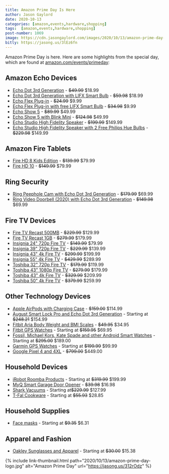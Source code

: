 ```yaml
---
title: Amazon Prime Day Is Here
author: Jason Gaylord
date: 2020-10-13
categories: [amazon,events,hardware,shopping]
tags:  [amazon,events,hardware,shopping]
post-number: 1069
image: https://cdn.jasongaylord.com/images/2020/10/13/amazon-prime-day-logo.jpg
bitly: https://jasong.us/3lEz6fn
---
```


Amazon Prime Day is here. Here are some highlights from the special day, which are found at [amazon.com/events/primeday](https://jasong.us/312rOdz):

## Amazon Echo Devices
- [Echo Dot 3rd Generation](https://www.amazon.com/Echo-Dot/dp/B07FZ8S74R/ref=as_li_ss_tl?smid=ATVPDKIKX0DER&linkCode=ll1&tag=jasongaylor01-20&linkId=1950b48286a830a45a6a777078034c9d&language=en_US) - ~~$49.99~~ $18.99
- [Echo Dot 3rd Generation with LIFX Smart Bulb](https://www.amazon.com/Echo-Dot-3rd-Gen-Charcoal/dp/B08F8QVRPJ/ref=as_li_ss_tl?smid=ATVPDKIKX0DER&linkCode=ll1&tag=jasongaylor01-20&linkId=037b58d6aa713fa0fd64557db12d5afc&language=en_US) - ~~$59.98~~ $18.99
- [Echo Flex Plug-in](https://www.amazon.com/Echo-Flex/dp/B07MLY3JKV/ref=as_li_ss_tl?smid=ATVPDKIKX0DER&linkCode=ll1&tag=jasongaylor01-20&linkId=d650b3303fdfb559828a44052ade22ab&language=en_US) - ~~$24.99~~ $9.99
- [Echo Flex Plug-in with free LIFX Smart Bulb](https://www.amazon.com/Echo-Flex-Plug-smart-speaker/dp/B08F8QNG1B/ref=as_li_ss_tl?smid=ATVPDKIKX0DER&linkCode=ll1&tag=jasongaylor01-20&linkId=ad33e832dcef3176f54364f69fbfb886&language=en_US) - ~~$34.98~~ $9.99
- [Echo Show 5](https://www.amazon.com/Introducing-Echo-Show-Compact-Charcoal/dp/B07HZLHPKP/ref=as_li_ss_tl?smid=ATVPDKIKX0DER&linkCode=ll1&tag=jasongaylor01-20&linkId=cb7b7724f92f6ae53e9dd629f026e8c0&language=en_US) - ~~$89.99~~ $49.99
- [Echo Show 5 with Blink Mini](https://www.amazon.com/Charcoal-Indoor-Security-Camera-Detection/dp/B086P992GD/ref=as_li_ss_tl?smid=ATVPDKIKX0DER&linkCode=ll1&tag=jasongaylor01-20&linkId=603a810d59e3a696ed24c5ac40d70b32&language=en_US) - ~~$124.98~~ $49.99
- [Echo Studio High Fidelity Speaker](https://www.amazon.com/Echo-Studio/dp/B07G9Y3ZMC/ref=as_li_ss_tl?smid=ATVPDKIKX0DER&linkCode=ll1&tag=jasongaylor01-20&linkId=cd05bf28cab3709566f3d8f067bda049&language=en_US) - ~~$199.99~~ $149.99
- [Echo Studio High Fidelity Speaker with 2 Free Philips Hue Bulbs](https://www.amazon.com/Echo-Studio-High-fidelity-speaker-Philips/dp/B08F8P5G9Z/ref=as_li_ss_tl?smid=ATVPDKIKX0DER&linkCode=ll1&tag=jasongaylor01-20&linkId=35c13f86c16827f4cc8b067a585aeaca&language=en_US) - ~~$229.98~~ $149.99

## Amazon Fire Tablets
- [Fire HD 8 Kids Edition](https://www.amazon.com/All-New-Fire-HD-8-Kids-Edition-Tablet/dp/B07WDDT3G5/ref=as_li_ss_tl?smid=ATVPDKIKX0DER&linkCode=ll1&tag=jasongaylor01-20&linkId=7363514135393e710c861e3ae90b459c&language=en_US) - ~~$139.99~~ $79.99
- [Fire HD 10](https://www.amazon.com/Fire-HD-10/dp/B07K1RZWMC/ref=as_li_ss_tl?smid=ATVPDKIKX0DER&linkCode=ll1&tag=jasongaylor01-20&linkId=6d69efc069b03df56434e03e71e6848b&language=en_US) - ~~$149.99~~ $79.99

## Ring Security
- [Ring Peephole Cam with Echo Dot 3rd Generation](https://www.amazon.com/Ring-Peephole-Cam-Echo-Dot/dp/B083GJWRPP/ref=as_li_ss_tl?smid=ATVPDKIKX0DER&linkCode=ll1&tag=jasongaylor01-20&linkId=cf5eaa7908ea48ebc294209399093b03&language=en_US) - ~~$179.99~~ $69.99
- [Ring Video Doorbell (2020) with Echo Dot 3rd Generation](https://www.amazon.com/All-new-Ring-Doorbell-Nickel-release/dp/B085VBMK3Q/ref=as_li_ss_tl?smid=ATVPDKIKX0DER&linkCode=ll1&tag=jasongaylor01-20&linkId=bba563a2440b27efaadf8c63bbe833cd&language=en_US) - ~~$149.98~~ $69.99

## Fire TV Devices
- [Fire TV Recast 500MB](https://www.amazon.com/Fire-TV-Recast-over-the-air-DVR-500GB-75-hours/dp/B01J6A6H74/ref=as_li_ss_tl?smid=ATVPDKIKX0DER&linkCode=ll1&tag=jasongaylor01-20&linkId=a356cd53721f940ef56b4e42b5d2bd27&language=en_US) - ~~$229.99~~ $129.99
- [Fire TV Recast 1GB](https://www.amazon.com/Fire-TV-Recast-over-the-air-DVR-1TB-150-hours/dp/B074J1GPB8/ref=as_li_ss_tl?smid=ATVPDKIKX0DER&linkCode=ll1&tag=jasongaylor01-20&linkId=43072c686ae0d79c549c82554109dcbe&language=en_US) - ~~$279.99~~ $179.99
- [Insignia 24" 720p Fire TV](https://www.amazon.com/All-New-Insignia-NS-24DF310NA21-24-inch-Smart/dp/B0874YZVWK/ref=as_li_ss_tl?smid=ANSF0RE9FUP82&linkCode=ll1&tag=jasongaylor01-20&linkId=305f0f3b7e74eb96b26283533a58f588&language=en_US) - ~~$149.99~~ $79.99
- [Insignia 39" 720p Fire TV](https://www.amazon.com/All-New-Insignia-NS-39DF310NA21-39-inch-Smart/dp/B0875M44Y5/ref=as_li_ss_tl?smid=ANSF0RE9FUP82&linkCode=ll1&tag=jasongaylor01-20&linkId=bb67db025120d31e674769c95e96d300&language=en_US) - ~~$229.99~~ $139.99
- [Insignia 43" 4k Fire TV](https://www.amazon.com/All-New-Insignia-NS-43DF710NA21-43-inch-Smart/dp/B086VRY8GZ/ref=as_li_ss_tl?smid=ANSF0RE9FUP82&linkCode=ll1&tag=jasongaylor01-20&linkId=f7f3fea90e0c397b8784be1012ebaf92&language=en_US) - ~~$299.99~~ $199.99
- [Insignia 55" 4k Fire TV](https://www.amazon.com/All-New-Insignia-NS-55DF710NA21-55-inch-Smart/dp/B086VSTFYP/ref=as_li_ss_tl?smid=ANSF0RE9FUP82&linkCode=ll1&tag=jasongaylor01-20&linkId=7300be86ce65b64033f408e1783459c9&language=en_US) - ~~$429.99~~ $289.99
- [Toshiba 32" 720p Fire TV](https://www.amazon.com/Toshiba-TF-32A710U21-32-inch-Smart-HD/dp/B0872GBSJV/ref=as_li_ss_tl?smid=ANSF0RE9FUP82&linkCode=ll1&tag=jasongaylor01-20&linkId=2550ad6685fef09987b723aff9aaf6a5&language=en_US) - ~~$179.99~~ $119.99
- [Toshiba 43" 1080p Fire TV](https://www.amazon.com/All-New-Toshiba-43LF421U21-43-inch-Smart/dp/B086VR9J8Q/ref=as_li_ss_tl?smid=ANSF0RE9FUP82&linkCode=ll1&tag=jasongaylor01-20&linkId=00d0efc3f4796e1643b68f7b9e907ec2&language=en_US) - ~~$279.99~~ $179.99
- [Toshiba 43" 4k Fire TV](https://www.amazon.com/Toshiba-TF-43A810U21-43-inch-4K-UHD/dp/B0875GMMXD/ref=as_li_ss_tl?smid=ANSF0RE9FUP82&linkCode=ll1&tag=jasongaylor01-20&linkId=2c5f0447e57c5888d000388f2542ec82&language=en_US) - ~~$329.99~~ $209.99
- [Toshiba 50" 4k Fire TV](https://www.amazon.com/All-New-Toshiba-50LF621U21-50-inch-Vision/dp/B086VR2KY8/ref=as_li_ss_tl?smid=ANSF0RE9FUP82&linkCode=ll1&tag=jasongaylor01-20&linkId=638559f3bbfc81bb210ffc89870b1bfe&language=en_US) - ~~$379.99~~ $259.99

## Other Technology Devices
- [Apple AirPods with Charging Case](https://www.amazon.com/Apple-AirPods-Charging-Latest-Model/dp/B07PXGQC1Q/ref=as_li_ss_tl?smid=ATVPDKIKX0DER&linkCode=ll1&tag=jasongaylor01-20&linkId=460c94ce2275e73c99f7e1c1236a7b0f&language=en_US) - ~~$159.00~~ $114.99
- [August Smart Lock Pro and Echo Dot 3rd Generation](https://www.amazon.com/deal/f7614bbe/ref=as_li_ss_tl?showVariations=true&smid=ATVPDKIKX0DER&linkCode=ll2&tag=jasongaylor01-20&linkId=145725deb7a7633f843e5132c7de6a5d&language=en_US) - Starting at ~~$248.21~~ $154.99
- [Fitbit Aria Body Weight and BMI Scales](https://www.amazon.com/deal/4d588dad/ref=as_li_ss_tl?showVariations=true&smid=ATVPDKIKX0DER&linkCode=ll2&tag=jasongaylor01-20&linkId=1697eb85b34443eb62035fdfb3e91753&language=en_US) - ~~$49.95~~ $34.95
- [Fitbit GPS Watches](https://www.amazon.com/deal/4d588dad/ref=as_li_ss_tl?showVariations=true&smid=ATVPDKIKX0DER&linkCode=ll2&tag=jasongaylor01-20&linkId=1697eb85b34443eb62035fdfb3e91753&language=en_US) - Starting at ~~$159.95~~ $69.95
- [Fossil, Michael Kors, Kate Spade and other Android Smart Watches](https://www.amazon.com/deal/c9b68e4f/ref=as_li_ss_tl?&searchAlias=fashion&smid=ATVPDKIKX0DER&linkCode=ll2&tag=jasongaylor01-20&linkId=96d7cc4b6abf2c230932deb087ade569&language=en_US) - Starting at ~~$295.00~~ $189.00
- [Garmin GPS Watches](https://www.amazon.com/deal/48f7e3ba/ref=as_li_ss_tl?showVariations=true&smid=ATVPDKIKX0DER&linkCode=ll2&tag=jasongaylor01-20&linkId=978064512314fb036e6cd18f28edfef0&language=en_US) - Starting at ~~$199.99~~ $99.99
- [Google Pixel 4 and 4XL](https://www.amazon.com/deal/8a6c63a7/ref=as_li_ss_tl?showVariations=true&smid=ATVPDKIKX0DER&linkCode=ll2&tag=jasongaylor01-20&linkId=f48569072bff673ad174cd1ea5a5f0a5&language=en_US) - ~~$799.00~~ $449.00

## Household Devices
- [iRobot Roomba Products](https://www.amazon.com/deal/c72bf6f4/ref=as_li_ss_tl?showVariations=true&smid=ATVPDKIKX0DER&linkCode=ll2&tag=jasongaylor01-20&linkId=e0acae4e80342e2255b19237ebb70084&language=en_US) - Starting at ~~$319.99~~ $199.99
- [MyQ Smart Garage Door Opener](https://www.amazon.com/Smart-Garage-Opener-Chamberlain-MYQ-G0301/dp/B075H7Z5L8/ref=as_li_ss_tl?smid=ATVPDKIKX0DER&linkCode=ll1&tag=jasongaylor01-20&linkId=ef29c5432f4b17f315fcf6dd43fc1d05&language=en_US) - ~~$39.98~~ $16.98
- [Shark Vacuums](https://www.amazon.com/deal/18dafe00/ref=as_li_ss_tl?showVariations=true&smid=ATVPDKIKX0DER&linkCode=ll2&tag=jasongaylor01-20&linkId=bdc0a045e92787d33aa6160215796420&language=en_US) - Starting at~~$229.99~~ $127.99
- [T-Fal Cookware](https://www.amazon.com/apb/page/ref=as_li_ss_tl?handlerName=OctopusDealLandingStream&deals=3404010a&marketplaceId=ATVPDKIKX0DER34474c64&smid=ATVPDKIKX0DER&linkCode=ll2&tag=jasongaylor01-20&linkId=960e500a4fb36719654dc95460cc35b4&language=en_US) - Starting at ~~$55.93~~ $28.85

## Household Supplies
- [Face masks](https://www.amazon.com/deal/c4c07431/ref=as_li_ss_tl?&searchAlias=fashion&smid=ATVPDKIKX0DER&linkCode=ll2&tag=jasongaylor01-20&linkId=d5a236dd1fbc62221bf233750cb3ca06&language=en_US) - Starting at ~~$9.35~~ $6.31

## Apparel and Fashion
- [Oakley Sunglasses and Apparel](https://www.amazon.com/deal/a8319954/ref=as_li_ss_tl?&searchAlias=fashion&smid=ATVPDKIKX0DER&linkCode=ll2&tag=jasongaylor01-20&linkId=d2457e68aefc62a9b53947e4004ae8c4&language=en_US) - Starting at ~~$30.00~~ $15.38

{% include link-thumbnail.html path="2020/10/13/amazon-prime-day-logo.jpg" alt="Amazon Prime Day" url="https://jasong.us/312rOdz" %}
